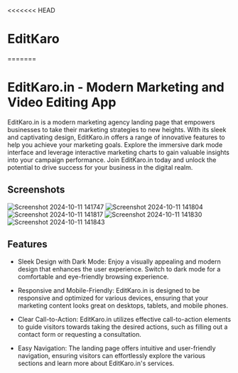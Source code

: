 <<<<<<< HEAD
# EditKaro
=======
# EditKaro.in - Modern Marketing and Video Editing App

EditKaro.in is a modern marketing agency landing page that empowers businesses to take their marketing strategies to new heights. With its sleek and captivating design, EditKaro.in offers a range of innovative features to help you achieve your marketing goals. Explore the immersive dark mode interface and leverage interactive marketing charts to gain valuable insights into your campaign performance. Join EditKaro.in today and unlock the potential to drive success for your business in the digital realm.

## Screenshots
![Screenshot 2024-10-11 141747](https://github.com/user-attachments/assets/877c5966-933a-42db-af73-8a09637ce490)
![Screenshot 2024-10-11 141804](https://github.com/user-attachments/assets/1735b260-b39b-4714-8327-556adff0ff2c)
![Screenshot 2024-10-11 141817](https://github.com/user-attachments/assets/313e936e-56e5-41ed-970d-f08dbb304a20)
![Screenshot 2024-10-11 141830](https://github.com/user-attachments/assets/bde2360c-484f-41b3-9268-c01bafcddc46)
![Screenshot 2024-10-11 141843](https://github.com/user-attachments/assets/dd65867f-8608-495a-bdf1-a379725ee0f9)

## Features

- Sleek Design with Dark Mode:
  Enjoy a visually appealing and modern design that enhances the user experience. Switch to dark mode for a comfortable and eye-friendly browsing experience.

- Responsive and Mobile-Friendly:
  EditKaro.in is designed to be
  responsive and optimized for various devices, ensuring that your marketing content looks great on desktops, tablets, and mobile phones.

- Clear Call-to-Action:
  EditKaro.in utilizes effective call-to-action elements to guide visitors towards taking the desired actions, such as filling out a contact form or requesting a consultation.

- Easy Navigation:
  The landing page offers intuitive and user-friendly navigation, ensuring visitors can effortlessly explore the various sections and learn more about EditKaro.in's services.
